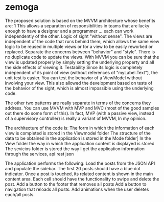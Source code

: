 # zemoga
The proposed solution is based on the MVVM architecture whose benefits are:
1 This allows a separation of responsibilities in teams that are lucky enough to have a designer and a programmer ... each can work independently of the other.
Logic of sight "without sense". The views are independent of the code that runs behind them, which allows the same view logic to be reused in multiple views or for a view to be easily reworked or replaced. Separate the concerns between "behavior" and "style".
There is no duplicate code to update the views.
With MVVM you can be sure that the view is updated properly by simply setting the underlying property and all the side effects of viewing it.
Testability Since its logic is completely independent of its point of view (without references of "myLabel.Text"), the unit test is easier. You can test the behavior of a ViewModel without involving your view. This also allowed the development based on tests of the behavior of the sight, which is almost impossible using the underlying code.

The other two patterns are really separate in terms of the concerns they address. You can use MVVM with MVP and MVC (most of the good samples out there do some form of this). In fact, MVP (with a passive view, instead of a supervisory controller) is really a variant of MVVM, In my opinion.

The architecture of the code is:
The form in which the information of each view is completed is stored in the Viewmodel folder
The structure of the data to be obtained in the application is stored in the Mode folder]
In the View folder the way in which the application content is displayed is stored
The sevicios folder is stored the way I get the application information through the services, api rest json

The application performs the following:
Load the posts​ from the JSON API and populate the sidebar.
The first 20 posts should have a blue dot indicator.
Once a post is touched, its related content is shown in the main content area.
Each cell should have the functionality to swipe and delete the post.
Add a button to the footer that removes all posts
Add a button to navigation that reloads all posts.
Add animations when the user deletes each/all posts.

